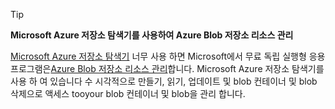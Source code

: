> [!TIP]
> 
> **Microsoft Azure 저장소 탐색기를 사용하여 Azure Blob 저장소 리소스 관리**
> 
> [Microsoft Azure 저장소 탐색기](../articles/vs-azure-tools-storage-manage-with-storage-explorer.md) 너무 사용 하면 Microsoft에서 무료 독립 실행형 응용 프로그램은[Azure Blob 저장소 리소스 관리](../articles/vs-azure-tools-storage-explorer-blobs.md)합니다. Microsoft Azure 저장소 탐색기를 사용 하 여 있습니다 수 시각적으로 만들기, 읽기, 업데이트 및 blob 컨테이너 및 blob 삭제으로 액세스 tooyour blob 컨테이너 및 blob을 관리 합니다.


